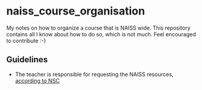 # naiss_course_organisation

My notes on how to organize a course that is NAISS wide.
This repository contains all I know about how to do so,
which is not much. Feel encouraged to contribute :-)

## Guidelines

- The teacher is responsible for requesting the NAISS resources,
  [according to NSC](https://uppmax.github.io/uppmax_intro_python/lesson_plans/20250304/#2025-03-03)

